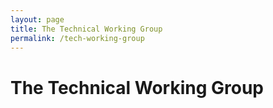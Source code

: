 ```yaml
---
layout: page
title: The Technical Working Group
permalink: /tech-working-group
---
```


# The Technical Working Group


